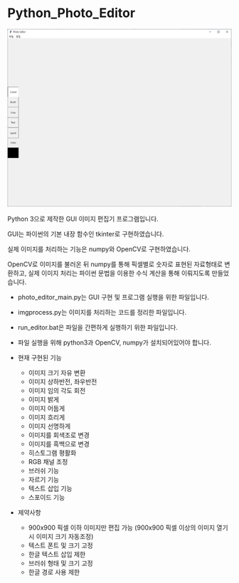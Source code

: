 # Python_Photo_Editor
![image](./main_capture.PNG)

Python 3으로 제작한 GUI 이미지 편집기 프로그램입니다.


GUI는 파이썬의 기본 내장 함수인 tkinter로 구현하였습니다.


실제 이미지를 처리하는 기능은 numpy와 OpenCV로 구현하였습니다.


OpenCV로 이미지를 불러온 뒤 numpy를 통해 픽셀별로 숫자로 표현된 자료형태로 변환하고, 실제 이미지 처리는 파이썬 문법을 이용한 수식 계산을 통해 이뤄지도록 만들었습니다. 


* photo_editor_main.py는 GUI 구현 및 프로그램 실행을 위한 파일입니다.
* imgprocess.py는 이미지를 처리하는 코드를 정리한 파일입니다.
* run_editor.bat은 파일을 간편하게 실행하기 위한 파일입니다.
* 파일 실행을 위해 python3과 OpenCV, numpy가 설치되어있어야 합니다.

* 현재 구현된 기능
  * 이미지 크기 자유 변환
  * 이미지 상하반전, 좌우반전
  * 이미지 임의 각도 회전
  * 이미지 밝게
  * 이미지 어둡게
  * 이미지 흐리게
  * 이미지 선명하게
  * 이미지를 회색조로 변경
  * 이미지를 흑백으로 변경
  * 히스토그램 평활화
  * RGB 채널 조정
  * 브러쉬 기능
  * 자르기 기능
  * 텍스트 삽입 기능
  * 스포이드 기능

* 제약사항
  * 900x900 픽셀 이하 이미지만 편집 가능 (900x900 픽셀 이상의 이미지 열기 시 이미지 크기 자동조정)
  * 텍스트 폰트 및 크기 고정
  * 한글 텍스트 삽입 제한
  * 브러쉬 형태 및 크기 고정
  * 한글 경로 사용 제한
